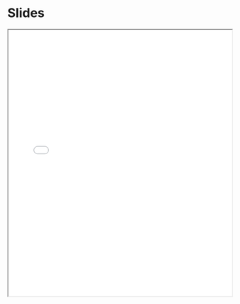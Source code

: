 # Slides

<iframe width="100%" height="600em" src="../slides/index.html?file=../slides/ml_concepts.md#p1"/>
